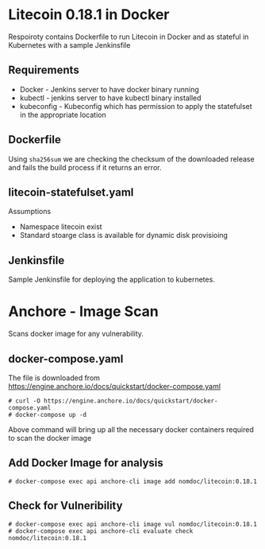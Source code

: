 # Litecoin 0.18.1 in Docker
Respoiroty contains Dockerfile to run Litecoin in Docker and as stateful in Kubernetes with a sample Jenkinsfile

## Requirements
- Docker - Jenkins server to have docker binary running
- kubectl - jenkins server to have kubectl binary installed
- kubeconfig - Kubeconfig which has permission to apply the statefulset in the appropriate location


## Dockerfile
Using `sha256sum` we are checking the checksum of the downloaded release and fails the build process if it returns an error.

## litecoin-statefulset.yaml
Assumptions
- Namespace litecoin exist
- Standard stoarge class is available for dynamic disk provisioing

## Jenkinsfile
Sample Jenkinsfile for deploying the application to kubernetes.

# Anchore - Image Scan
Scans docker image for any vulnerability.

## docker-compose.yaml
The file is downloaded from https://engine.anchore.io/docs/quickstart/docker-compose.yaml
```
# curl -O https://engine.anchore.io/docs/quickstart/docker-compose.yaml
# docker-compose up -d
```
Above command will bring up all the necessary docker containers required to scan the docker image

## Add Docker Image for analysis
```
# docker-compose exec api anchore-cli image add nomdoc/litecoin:0.18.1
```

## Check for Vulneribility
```
# docker-compose exec api anchore-cli image vul nomdoc/litecoin:0.18.1
# docker-compose exec api anchore-cli evaluate check nomdoc/litecoin:0.18.1



